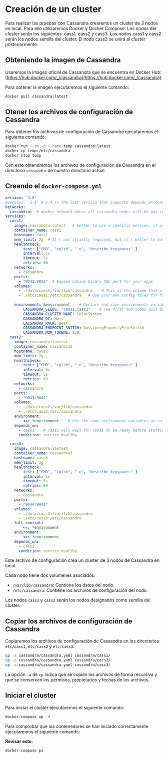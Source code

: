 # Creación de un cluster

Para realizar las pruebas con Cassandra crearemos un cluster de 3 nodos en local. Para ello utilizaremos Docker y Docker Compose. Los nodos del cluster serán los siguientes: cass1, cass2 y cass3. Los nodos cass1 y cass2 serán los nodos semilla del cluster. El nodo cass3 se unirá al cluster posteriormente.

## Obteniendo la imagen de Cassandra

Usaremos la imagen oficial de Cassandra que se encuentra en Docker Hub: [https://hub.docker.com/_/cassandra](https://hub.docker.com/_/cassandra).

Para obtener la imagen ejecutaremos el siguiente comando:

```bash
docker pull cassandra:latest
```

## Otener los archivos de configuración de Cassandra

Para obtener los archivos de configuración de Cassandra ejecutaremos el siguiente comando:

```bash
docker run --rm -d --name temp cassandra:latest
docker cp temp:/etc/cassandra .
docker stop temp
```

Con esto obtendremos los archivos de configuración de Cassandra en el directorio `cassandra` de nuestro directorio actual.

## Creando el `docker-compose.yml`

```yaml
version: '3.8'
#version: '2.4' # 2.4 is the last version that supports depends_on conditions for service health
networks:
  cassandra:  # docker network where all cassandra nodes will be put in
services:
  cass1:
    image: cassandra:latest   # better to use a specific version, if you want to control upgrades
    container_name: cass1
    hostname: cass1
    mem_limit: 2g  # It's not strictly required, but it's better to have some memory limit
    healthcheck:
        test: ["CMD", "cqlsh", "-e", "describe keyspaces" ]
        interval: 5s
        timeout: 5s
        retries: 60
    networks:
      - cassandra
    ports:
      - "9042:9042"  # Expose native binary CQL port for your apps
    volumes:
      - ./data/cass1:/var/lib/cassandra    # This is the volume that will persist data for cass1 node
      - ./etc/cass1:/etc/cassandra   # Use your own config files for full control
    
    environment: &environment    # Declare and save environments variables into "environment"
        CASSANDRA_SEEDS: "cass1,cass2"    # The first two nodes will be seeds
        CASSANDRA_CLUSTER_NAME: SolarSystem
        CASSANDRA_DC: Mars
        CASSANDRA_RACK: West
        CASSANDRA_ENDPOINT_SNITCH: GossipingPropertyFileSnitch
        CASSANDRA_NUM_TOKENS: 128
  cass2:
    image: cassandra:lastest
    container_name: cassandra2
    hostname: cass2
    mem_limit: 2g
    healthcheck:
        test: ["CMD", "cqlsh", "-e", "describe keyspaces" ]
        interval: 5s
        timeout: 5s
        retries: 60
    networks:
      - cassandra
    ports:
      - "9043:9042"
    volumes:
      - ./data/cass2:/var/lib/cassandra
      - ./etc/cass2:/etc/cassandra
    environment:
        <<: *environment    # Use the same environment variables as cass1
    depends_on:
      - cass1    # cass2 will wait for cass1 to be ready before starting
      condition: service_healthy

  cass3:
    image: cassandra:lastest
    container_name: cassandra3
    hostname: cass3
    mem_limit: 2g
    healthcheck:
        test: ["CMD", "cqlsh", "-e", "describe keyspaces" ]
        interval: 5s
        timeout: 5s
        retries: 60
    networks:
      - cassandra
    ports:
      - "9044:9042"
    volumes:
      - ./data/cass3:/var/lib/cassandra
      - ./etc/cass3:/etc/cassandra
    full_control:
        <<: *environment
    environment:
        <<: *environment
    depends_on:
      - cass2
      condition: service_healthy
```

Este archivo de configuración crea un cluster de 3 nodos de Cassandra en local.

Cada nodo tiene dos volúmenes asociados:

* `/var/lib/cassandra`: Contiene los datos del nodo.
* `/etc/cassandra`: Contiene los archivos de configuración del nodo.

Los nodos `cass1` y `cass2` serán los nodos designados como semilla del cluster.

## Copiar los archivos de configuración de Cassandra

Copiaremos los archivos de configuración de Cassandra en los directorios `etc/cass1`, `etc/cass2` y `etc/cass3`:

```bash
cp -a cassandra/cassandra.yaml cassandra/cass1/
cp -a cassandra/cassandra.yaml cassandra/cass2/
cp -a cassandra/cassandra.yaml cassandra/cass3/
```

La opción `-a` de `cp` indica que se copien los archivos de forma recursiva y que se conserven los permisos, propietarios y fechas de los archivos.

## Iniciar el cluster

Para iniciar el cluster ejecutaremos el siguiente comando:

```bash
docker-compose up -d
```

Para comprobar que los contenedores se han iniciado correctamente ejecutaremos el siguiente comando:

**Revisar esto.**

```bash
docker-compose ps
```
